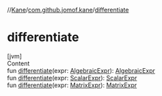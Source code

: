 //[Kane](../index.md)/[com.github.jomof.kane](index.md)/[differentiate](differentiate.md)



# differentiate  
[jvm]  
Content  
fun [differentiate](differentiate.md)(expr: [AlgebraicExpr](-algebraic-expr/index.md)): [AlgebraicExpr](-algebraic-expr/index.md)  
fun [differentiate](differentiate.md)(expr: [ScalarExpr](-scalar-expr/index.md)): [ScalarExpr](-scalar-expr/index.md)  
fun [differentiate](differentiate.md)(expr: [MatrixExpr](-matrix-expr/index.md)): [MatrixExpr](-matrix-expr/index.md)  



